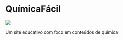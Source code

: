 <h1> QuímicaFácil </h1>

<img src="../imgs/site.png">

Um site educativo com foco em conteúdos de química
